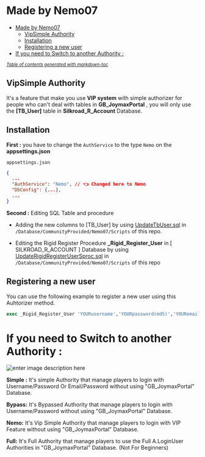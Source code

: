# Made by Nemo07
- [Made by Nemo07](#made-by-nemo07)
    * [VipSimple Authority](#vipsimple-authority)
    * [Installation](#installation)
    * [Registering a new user](#registering-a-new-user)
- [If you need to Switch to another Authority :](#if-you-need-to-switch-to-another-authority--)

<small><i><a href='http://ecotrust-canada.github.io/markdown-toc/'>Table of contents generated with markdown-toc</a></i></small>


## VipSimple Authority

It's a feature that make you use **VIP system** with simple authorizer for people who can't deal with tables in **GB_JoymaxPortal** , you will only use the **[TB_User]** table in **Silkroad_R_Account** Database.

## Installation

**First :**
you have to change the `AuthService` to the type `Nemo` on the **appsettings.json**

`appsettings.json`
```json
{
  ...
  "AuthService": "Nemo", // 👈 Changed here to Nemo
  "DbConfig": {...},
  ...
}
```


**Second :**
Editing SQL Table and procedure
* Adding the new columns to [TB_User] by using [UpdateTbUser.sql](/Database/CommunityProvided/Nemo07/Scripts/UpdateTbUser.sql) in `/Database/CommunityProvided/Nemo07/Scripts` of this repo.

* Editing the Rigid Register Procedure **_Rigid_Register_User**  in [ SILKROAD_R_ACCOUNT ] Database  by using [UpdateRigidRegisterUserSproc.sql](/Database/CommunityProvided/Nemo07/Scripts/UpdateRigidRegisterUserSproc.sql) in `/Database/CommunityProvided/Nemo07/Scripts` of this repo

## Registering a new user
You can use the following example to register a new user using this Auhtorizer method.
```sql
exec _Rigid_Register_User 'YOURusername','YOURpassword(md5)','YOURemail@gmail.com','Y','Y','EU','127.0.0.1', VipExpireTime
```


# If you need to Switch to another Authority :
![enter image description here](https://i.imgur.com/hguwJlt.png)

**Simple :**
It's simple Authority that manage players to login with Username/Password Or Email/Password without using "GB_JoymaxPortal" Database.

**Bypass:**
It's Bypassed Authority that manage players to login with Username/Password without using "GB_JoymaxPortal" Database.

**Nemo:**
It's Vip Simple Authority that manage players to login with VIP Feature without using "GB_JoymaxPortal" Database.

**Full:**
It's Full Authority that manage players to use the Full A.LoginUser Authorities in  "GB_JoymaxPortal" Database.  (Not For Beginners)
